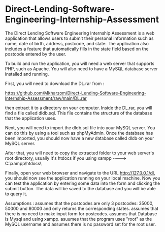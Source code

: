 # Direct-Lending-Software-Engineering-Internship-Assessment

The Direct Lending Software Engineering Internship Assessment is a web application that allows users to submit their personal information such as name, date of birth, address, postcode, and state. The application also includes a feature that automatically fills in the state field based on the postcode entered by the user.

To build and run the application, you will need a web server that supports PHP, such as Apache. You will also need to have a MySQL database server installed and running.

First, you will need to download the DL.rar from :

https://github.com/Mkharzom/Direct-Lending-Software-Engineering-Internship-Assessment/raw/main/DL.rar

then extract it to a directory on your computer. Inside the DL.rar, you will find a file called dldb.sql. This file contains the structure of the database that the application uses.

Next, you will need to import the dldb.sql file into your MySQL server. You can do this by using a tool such as phpMyAdmin. Once the database has been imported, you should now have a new database called dldb on your MySQL server.

After that, you will need to copy the extracted folder to your web server's root directory, usually it's htdocs if you using xampp ----> C:\xampp\htdocs\

Finally, open your web browser and navigate to the URL http://127.0.0.1/dl, you should now see the application running on your local machine. Now you can test the application by entering some data into the form and clicking the submit button. The data will be saved to the database and you will be able to query it.


Assumptions :
assumes that the postcodes are only 3 postcodes: 35000, 50000 and 80000 and only returns the corresponding states.
assumes that there is no need to make input form for postcodes.
assumes that Database is Mysql and using xampp.
asuumes that the program uses "root" as the MySQL username and assumes there is no password set for the root user.
